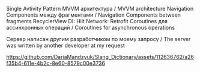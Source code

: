 Single Avtivity Pattern
MVVM архитектура /  MVVM architecture
Navigation Components между фрагментами /  Navigation Components between fragments
RecyclerView 
DI: Hilt
Network: Retrofit
Coroutines для ассинхронных операций /  Coroutines for asynchronous operations

Сервер написан другим разработчиком по моему запросу /  The server was written by another developer at my request

https://github.com/DariaMandzyuk/Slang_Dictionary/assets/112636762/a26f35b4-611e-4b2c-8e60-8579c00e3736


